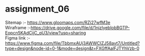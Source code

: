 # assignment_06
Sitemap :- https://www.gloomaps.com/RZj27wfM3e <br>
Wiraframe :-https://drive.google.com/file/d/1njzIyeblobBGTP-Eopcn5KAdCijC_qU3/view?usp=sharing <br>
Figma link :- https://www.figma.com/file/TbbmxAUj3AWWCIZJ58avt7/Untitled?type=design&node-id=0-1&mode=design&t=FXGffAalFJTYhVzb-0
